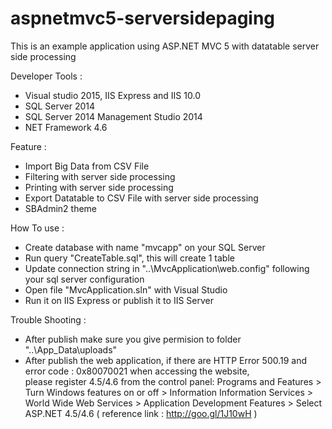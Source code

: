# aspnetmvc5-serversidepaging

This is an example application using ASP.NET MVC 5 with datatable server side processing


Developer Tools : 
- Visual studio 2015, IIS Express and IIS 10.0
- SQL Server 2014
- SQL Server 2014 Management Studio 2014
- NET Framework 4.6

Feature :
- Import Big Data from CSV File
- Filtering with server side processing
- Printing with server side processing 
- Export Datatable to CSV File with server side processing
- SBAdmin2 theme

How To use :
- Create database with name "mvcapp" on your SQL Server
- Run query "CreateTable.sql", this will create 1 table
- Update connection string in "..\MvcApplication\web.config" following your sql server configuration
- Open file "MvcApplication.sln" with Visual Studio
- Run it on IIS Express or publish it to IIS Server

Trouble Shooting :
- After publish make sure you give permision to folder "..\App_Data\uploads"
- After publish the web application, if there are HTTP Error 500.19 and error code : 0x80070021 when accessing the website,   
  please register 4.5/4.6 from the control panel:
  Programs and Features > Turn Windows features on or off > Information Information Services > World Wide Web Services > Application Development Features > Select ASP.NET 4.5/4.6
  ( reference link : http://goo.gl/1J10wH )



